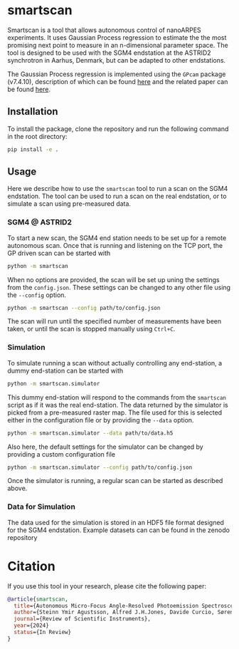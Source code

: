 # smartscan

Smartscan is a tool that allows autonomous control of nanoARPES experiments.
It uses Gaussian Process regression to estimate the the most promising next
point to measure in an n-dimensional parameter space. The tool is designed to
be used with the SGM4 endstation at the ASTRID2 synchrotron in Aarhus, Denmark,
but can be adapted to other endstations.

The Gaussian Process regression is implemented using the `GPcam` package (v7.4.10), description of
which can be found [here](https://gpcam.lbl.gov/) and the related paper can be found [here](https://www.nature.com/articles/s42254-021-00345-y).

## Installation

To install the package, clone the repository and run the following command in
the root directory:

```bash
pip install -e .
```

## Usage

Here we describe how to use the `smartscan` tool to run a scan on the SGM4 endstation.
The tool can be used to run a scan on the real endstation, or to simulate a scan using
pre-measured data.

### SGM4 @ ASTRID2

To start a new scan, the SGM4 end station needs to be set up for a remote autonomous scan. 
Once that is running and listening on the TCP port, the GP driven scan can be started with
```bash
python -m smartscan
```
When no options are provided, the scan will be set up uning the settings from the 
`config.json`. These settings can be changed to any other file using the `--config` option.
```bash
python -m smartscan --config path/to/config.json
```

The scan will run until the specified number of measurements have been taken, or 
until the scan is stopped manually using `Ctrl+C`.

### Simulation

To simulate running a scan without actually controlling any end-station, a dummy end-station
can be started with
```bash
python -m smartscan.simulator
```
This dummy end-station will respond to the commands from the `smartscan` script as if it was
the real end-station. The data returned by the simulator is picked from a pre-measured raster map.
The file used for this is selected either in the configuration file or by providing the `--data` option.
```bash
python -m smartscan.simulator --data path/to/data.h5
```
Also here, the default settings for the simulator can be changed by providing a custom configuration 
file
```bash
python -m smartscan.simulator --config path/to/config.json
```
Once the simulator is running, a regular scan can be started as described above.

### Data for Simulation

The data used for the simulation is stored in an HDF5 file format designed for the SGM4 endstation.
Example datasets can can be found in the zenodo repository 
 <!-- [![DOI](https://zenodo.org/badge/DOI/10.5281/zenodo.5550004.svg)](https://doi.org/10.5281/zenodo.5550004). -->

<!-- ## Configuration

The configuration file is a YAML file that contains all the settings for the scan.
The following settings are available: -->

# Citation

If you use this tool in your research, please cite the following paper:

```bibtex
@article{smartscan,
  title={Autonomous Micro-Focus Angle-Resolved Photoemission Spectroscopy},
  author={Steinn Ymir Agustsson, Alfred J.H.Jones, Davide Curcio, Søren Ulstrup, Jill Miwa, Davide Mottin, Panagiotis Karras and Philip Hofmann},
  journal={Review of Scientific Instruments},
  year={2024}
  status={In Review}
}
```
